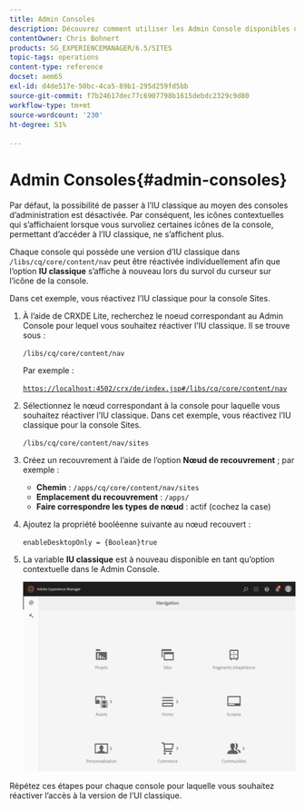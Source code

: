 ```yaml
---
title: Admin Consoles
description: Découvrez comment utiliser les Admin Console disponibles dans Adobe Experience Manager.
contentOwner: Chris Bohnert
products: SG_EXPERIENCEMANAGER/6.5/SITES
topic-tags: operations
content-type: reference
docset: aem65
exl-id: d4de517e-50bc-4ca5-89b1-295d259fd5bb
source-git-commit: f7b24617dec77c6907798b1615debdc2329c9d80
workflow-type: tm+mt
source-wordcount: '230'
ht-degree: 51%

---
```



# Admin Consoles{#admin-consoles}

Par défaut, la possibilité de passer à l’IU classique au moyen des consoles d’administration est désactivée. Par conséquent, les icônes contextuelles qui s’affichaient lorsque vous survoliez certaines icônes de la console, permettant d’accéder à l’IU classique, ne s’affichent plus.

Chaque console qui possède une version d’IU classique dans `/libs/cq/core/content/nav` peut être réactivée individuellement afin que l’option **IU classique** s’affiche à nouveau lors du survol du curseur sur l’icône de la console.

Dans cet exemple, vous réactivez l’IU classique pour la console Sites.

1. À l’aide de CRXDE Lite, recherchez le noeud correspondant au Admin Console pour lequel vous souhaitez réactiver l’IU classique. Il se trouve sous :

   `/libs/cq/core/content/nav`

   Par exemple :

   [`https://localhost:4502/crx/de/index.jsp#/libs/cq/core/content/nav`](https://localhost:4502/crx/de/index.jsp#/libs/cq/core/content/nav)

1. Sélectionnez le nœud correspondant à la console pour laquelle vous souhaitez réactiver l’IU classique. Dans cet exemple, vous réactivez l’IU classique pour la console Sites.

   `/libs/cq/core/content/nav/sites`

1. Créez un recouvrement à l’aide de l’option **Nœud de recouvrement** ; par exemple :

   * **Chemin** : `/apps/cq/core/content/nav/sites`
   * **Emplacement du recouvrement** : `/apps/`
   * **Faire correspondre les types de nœud** : actif (cochez la case)

1. Ajoutez la propriété booléenne suivante au nœud recouvert :

   `enableDesktopOnly = {Boolean}true`

1. La variable **IU classique** est à nouveau disponible en tant qu’option contextuelle dans le Admin Console.

   ![pption contextuelle de l’UI classique](assets/syui-01-2019-02-27-15-16-55.png)

Répétez ces étapes pour chaque console pour laquelle vous souhaitez réactiver l’accès à la version de l’UI classique.
